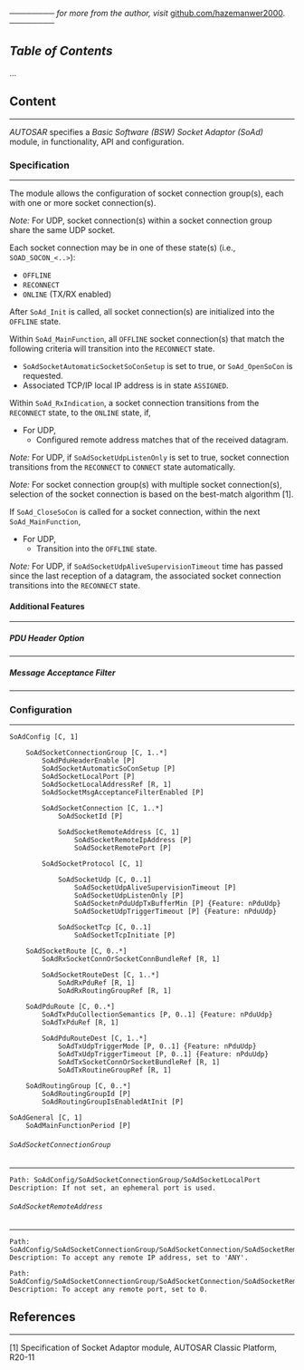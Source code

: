 ──────── *for more from the author, visit* [github.com/hazemanwer2000](https://github.com/hazemanwer2000). ────────
## *Table of Contents*
...
## Content
---
*AUTOSAR* specifies a *Basic Software (BSW) Socket Adaptor (SoAd)* module, in functionality, API and configuration.
### Specification
---
The module allows the configuration of socket connection group(s), each with one or more socket connection(s).

*Note:* For UDP, socket connection(s) within a socket connection group share the same UDP socket.

Each socket connection may be in one of these state(s) (i.e., `SOAD_SOCON_<..>`):
* `OFFLINE`
* `RECONNECT`
* `ONLINE` (TX/RX enabled)

After `SoAd_Init` is called, all socket connection(s) are initialized into the `OFFLINE` state.

Within `SoAd_MainFunction`, all `OFFLINE` socket connection(s) that match the following criteria will transition into the `RECONNECT` state.
* `SoAdSocketAutomaticSocketSoConSetup` is set to true, or `SoAd_OpenSoCon` is requested.
* Associated TCP/IP local IP address is in state `ASSIGNED`.

Within `SoAd_RxIndication`, a socket connection transitions from the `RECONNECT` state, to the `ONLINE` state, if,
* For UDP,
	* Configured remote address matches that of the received datagram.

*Note:* For UDP, if `SoAdSocketUdpListenOnly` is set to true, socket connection transitions from the `RECONNECT` to `CONNECT` state automatically.

*Note:* For socket connection group(s) with multiple socket connection(s), selection of the socket connection is based on the best-match algorithm [1].

If `SoAd_CloseSoCon` is called for a socket connection, within the next `SoAd_MainFunction`,
* For UDP,
	* Transition into the `OFFLINE` state.

*Note:* For UDP, if `SoAdSocketUdpAliveSupervisionTimeout` time has passed since the last reception of a datagram, the associated socket connection transitions into the `RECONNECT` state.
#### Additional Features
---
##### PDU Header Option
---
##### Message Acceptance Filter
---
### Configuration
---
```
SoAdConfig [C, 1]

	SoAdSocketConnectionGroup [C, 1..*]
		SoAdPduHeaderEnable [P]
		SoAdSocketAutomaticSoConSetup [P]
		SoAdSocketLocalPort [P]
		SoAdSocketLocalAddressRef [R, 1]
		SoAdSocketMsgAcceptanceFilterEnabled [P]

		SoAdSocketConnection [C, 1..*]
			SoAdSocketId [P]

			SoAdSocketRemoteAddress [C, 1]
				SoAdSocketRemoteIpAddress [P]
				SoAdSocketRemotePort [P]

		SoAdSocketProtocol [C, 1]

			SoAdSocketUdp [C, 0..1]
				SoAdSocketUdpAliveSupervisionTimeout [P]
				SoAdSocketUdpListenOnly [P]
				SoAdSocketnPduUdpTxBufferMin [P] {Feature: nPduUdp}
				SoAdSocketUdpTriggerTimeout [P] {Feature: nPduUdp}

			SoAdSocketTcp [C, 0..1]
				SoAdSocketTcpInitiate [P]

	SoAdSocketRoute [C, 0..*]
		SoAdRxSocketConnOrSocketConnBundleRef [R, 1]

		SoAdSocketRouteDest [C, 1..*]
			SoAdRxPduRef [R, 1]
			SoAdRxRoutingGroupRef [R, 1]

	SoAdPduRoute [C, 0..*]
		SoAdTxPduCollectionSemantics [P, 0..1] {Feature: nPduUdp}
		SoAdTxPduRef [R, 1]

		SoAdPduRouteDest [C, 1..*]
			SoAdTxUdpTriggerMode [P, 0..1] {Feature: nPduUdp}
			SoAdTxUdpTriggerTimeout [P, 0..1] {Feature: nPduUdp}
			SoAdTxSocketConnOrSocketBundleRef [R, 1]
			SoAdTxRoutineGroupRef [R, 1]

	SoAdRoutingGroup [C, 0..*]
		SoAdRoutingGroupId [P]
		SoAdRoutingGroupIsEnabledAtInit [P]

SoAdGeneral [C, 1]
	SoAdMainFunctionPeriod [P]
```
###### `SoAdSocketConnectionGroup`
---
```
Path: SoAdConfig/SoAdSocketConnectionGroup/SoAdSocketLocalPort
Description: If not set, an ephemeral port is used.
```
###### `SoAdSocketRemoteAddress`
---
```
Path: SoAdConfig/SoAdSocketConnectionGroup/SoAdSocketConnection/SoAdSocketRemoteAddress/SoAdSocketRemoteIpAddress
Description: To accept any remote IP address, set to 'ANY'.
```

```
Path: SoAdConfig/SoAdSocketConnectionGroup/SoAdSocketConnection/SoAdSocketRemoteAddress/SoAdSocketRemotePort
Description: To accept any remote port, set to 0.
```
## References
---
[1] Specification of Socket Adaptor module, AUTOSAR Classic Platform, R20-11